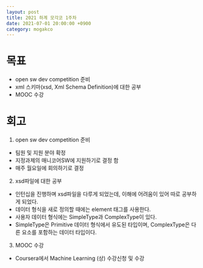 ```yaml
---
layout: post
title: 2021 하계 모각코 1주차
date: 2021-07-01 20:00:00 +0900
category: mogakco
---
```

# 목표

+ open sw dev competition 준비
+ xml 스키마(xsd, Xml Schema Definition)에 대한 공부  
+ MOOC 수강


# 회고
1. open sw dev competition 준비  
  + 팀원 및 지원 분야 확정  
  + 지정과제의 매니코어SW에 지원하기로 결정 함  
  + 매주 월요일에 회의하기로 결정  

  2. xsd파일에 대한 공부  
  +  인턴십을 진행하며 xsd파일을 다루게 되었는데, 이해에 어려움이 있어 따로 공부하게 되었다.  
  + 데이터 형식을 새로 정의할 때에는 element 태그를 사용한다.  
  + 사용자 데이터 형식에는 SimpleType과 ComplexType이 있다.  
  + SimpleType은 Primitive 데이터 형식에서 유도된 타입이며, ComplexType은 다른 요소를 포함하는 데이터 타입이다.  

  3. MOOC 수강  
  + Coursera에서 Machine Learning (상) 수강신청 및 수강
